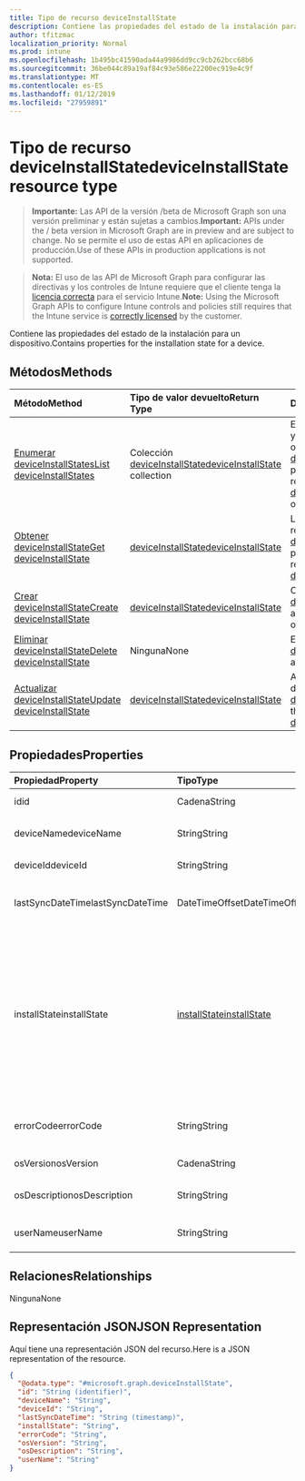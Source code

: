 ```yaml
---
title: Tipo de recurso deviceInstallState
description: Contiene las propiedades del estado de la instalación para un dispositivo.
author: tfitzmac
localization_priority: Normal
ms.prod: intune
ms.openlocfilehash: 1b495bc41590ada44a9986dd9cc9cb262bcc68b6
ms.sourcegitcommit: 36be044c89a19af84c93e586e22200ec919e4c9f
ms.translationtype: MT
ms.contentlocale: es-ES
ms.lasthandoff: 01/12/2019
ms.locfileid: "27959891"
---
```

# <a name="deviceinstallstate-resource-type"></a><span data-ttu-id="440e7-103">Tipo de recurso deviceInstallState</span><span class="sxs-lookup"><span data-stu-id="440e7-103">deviceInstallState resource type</span></span>

> <span data-ttu-id="440e7-104">**Importante:** Las API de la versión /beta de Microsoft Graph son una versión preliminar y están sujetas a cambios.</span><span class="sxs-lookup"><span data-stu-id="440e7-104">**Important:** APIs under the / beta version in Microsoft Graph are in preview and are subject to change.</span></span> <span data-ttu-id="440e7-105">No se permite el uso de estas API en aplicaciones de producción.</span><span class="sxs-lookup"><span data-stu-id="440e7-105">Use of these APIs in production applications is not supported.</span></span>

> <span data-ttu-id="440e7-106">**Nota:** El uso de las API de Microsoft Graph para configurar las directivas y los controles de Intune requiere que el cliente tenga la [licencia correcta](https://go.microsoft.com/fwlink/?linkid=839381) para el servicio Intune.</span><span class="sxs-lookup"><span data-stu-id="440e7-106">**Note:** Using the Microsoft Graph APIs to configure Intune controls and policies still requires that the Intune service is [correctly licensed](https://go.microsoft.com/fwlink/?linkid=839381) by the customer.</span></span>

<span data-ttu-id="440e7-107">Contiene las propiedades del estado de la instalación para un dispositivo.</span><span class="sxs-lookup"><span data-stu-id="440e7-107">Contains properties for the installation state for a device.</span></span>
## <a name="methods"></a><span data-ttu-id="440e7-108">Métodos</span><span class="sxs-lookup"><span data-stu-id="440e7-108">Methods</span></span>
|<span data-ttu-id="440e7-109">Método</span><span class="sxs-lookup"><span data-stu-id="440e7-109">Method</span></span>|<span data-ttu-id="440e7-110">Tipo de valor devuelto</span><span class="sxs-lookup"><span data-stu-id="440e7-110">Return Type</span></span>|<span data-ttu-id="440e7-111">Descripción</span><span class="sxs-lookup"><span data-stu-id="440e7-111">Description</span></span>|
|:---|:---|:---|
|[<span data-ttu-id="440e7-112">Enumerar deviceInstallStates</span><span class="sxs-lookup"><span data-stu-id="440e7-112">List deviceInstallStates</span></span>](../api/intune-books-deviceinstallstate-list.md)|<span data-ttu-id="440e7-113">Colección [deviceInstallState](../resources/intune-books-deviceinstallstate.md)</span><span class="sxs-lookup"><span data-stu-id="440e7-113">[deviceInstallState](../resources/intune-books-deviceinstallstate.md) collection</span></span>|<span data-ttu-id="440e7-114">Enumere las propiedades y las relaciones de los objetos [deviceInstallState](../resources/intune-books-deviceinstallstate.md).</span><span class="sxs-lookup"><span data-stu-id="440e7-114">List properties and relationships of the [deviceInstallState](../resources/intune-books-deviceinstallstate.md) objects.</span></span>|
|[<span data-ttu-id="440e7-115">Obtener deviceInstallState</span><span class="sxs-lookup"><span data-stu-id="440e7-115">Get deviceInstallState</span></span>](../api/intune-books-deviceinstallstate-get.md)|[<span data-ttu-id="440e7-116">deviceInstallState</span><span class="sxs-lookup"><span data-stu-id="440e7-116">deviceInstallState</span></span>](../resources/intune-books-deviceinstallstate.md)|<span data-ttu-id="440e7-117">Lea las propiedades y las relaciones del objeto [deviceInstallState](../resources/intune-books-deviceinstallstate.md).</span><span class="sxs-lookup"><span data-stu-id="440e7-117">Read properties and relationships of the [deviceInstallState](../resources/intune-books-deviceinstallstate.md) object.</span></span>|
|[<span data-ttu-id="440e7-118">Crear deviceInstallState</span><span class="sxs-lookup"><span data-stu-id="440e7-118">Create deviceInstallState</span></span>](../api/intune-books-deviceinstallstate-create.md)|[<span data-ttu-id="440e7-119">deviceInstallState</span><span class="sxs-lookup"><span data-stu-id="440e7-119">deviceInstallState</span></span>](../resources/intune-books-deviceinstallstate.md)|<span data-ttu-id="440e7-120">Cree un objeto [deviceInstallState](../resources/intune-books-deviceinstallstate.md).</span><span class="sxs-lookup"><span data-stu-id="440e7-120">Create a new [deviceInstallState](../resources/intune-books-deviceinstallstate.md) object.</span></span>|
|[<span data-ttu-id="440e7-121">Eliminar deviceInstallState</span><span class="sxs-lookup"><span data-stu-id="440e7-121">Delete deviceInstallState</span></span>](../api/intune-books-deviceinstallstate-delete.md)|<span data-ttu-id="440e7-122">Ninguna</span><span class="sxs-lookup"><span data-stu-id="440e7-122">None</span></span>|<span data-ttu-id="440e7-123">Elimina un [deviceInstallState](../resources/intune-books-deviceinstallstate.md).</span><span class="sxs-lookup"><span data-stu-id="440e7-123">Deletes a [deviceInstallState](../resources/intune-books-deviceinstallstate.md).</span></span>|
|[<span data-ttu-id="440e7-124">Actualizar deviceInstallState</span><span class="sxs-lookup"><span data-stu-id="440e7-124">Update deviceInstallState</span></span>](../api/intune-books-deviceinstallstate-update.md)|[<span data-ttu-id="440e7-125">deviceInstallState</span><span class="sxs-lookup"><span data-stu-id="440e7-125">deviceInstallState</span></span>](../resources/intune-books-deviceinstallstate.md)|<span data-ttu-id="440e7-126">Actualice las propiedades de un objeto [deviceInstallState](../resources/intune-books-deviceinstallstate.md).</span><span class="sxs-lookup"><span data-stu-id="440e7-126">Update the properties of a [deviceInstallState](../resources/intune-books-deviceinstallstate.md) object.</span></span>|

## <a name="properties"></a><span data-ttu-id="440e7-127">Propiedades</span><span class="sxs-lookup"><span data-stu-id="440e7-127">Properties</span></span>
|<span data-ttu-id="440e7-128">Propiedad</span><span class="sxs-lookup"><span data-stu-id="440e7-128">Property</span></span>|<span data-ttu-id="440e7-129">Tipo</span><span class="sxs-lookup"><span data-stu-id="440e7-129">Type</span></span>|<span data-ttu-id="440e7-130">Descripción</span><span class="sxs-lookup"><span data-stu-id="440e7-130">Description</span></span>|
|:---|:---|:---|
|<span data-ttu-id="440e7-131">id</span><span class="sxs-lookup"><span data-stu-id="440e7-131">id</span></span>|<span data-ttu-id="440e7-132">Cadena</span><span class="sxs-lookup"><span data-stu-id="440e7-132">String</span></span>|<span data-ttu-id="440e7-133">Clave de la entidad.</span><span class="sxs-lookup"><span data-stu-id="440e7-133">Key of the entity.</span></span>|
|<span data-ttu-id="440e7-134">deviceName</span><span class="sxs-lookup"><span data-stu-id="440e7-134">deviceName</span></span>|<span data-ttu-id="440e7-135">String</span><span class="sxs-lookup"><span data-stu-id="440e7-135">String</span></span>|<span data-ttu-id="440e7-136">Nombre del dispositivo.</span><span class="sxs-lookup"><span data-stu-id="440e7-136">Device name.</span></span>|
|<span data-ttu-id="440e7-137">deviceId</span><span class="sxs-lookup"><span data-stu-id="440e7-137">deviceId</span></span>|<span data-ttu-id="440e7-138">String</span><span class="sxs-lookup"><span data-stu-id="440e7-138">String</span></span>|<span data-ttu-id="440e7-139">Id. del dispositivo</span><span class="sxs-lookup"><span data-stu-id="440e7-139">Device Id.</span></span>|
|<span data-ttu-id="440e7-140">lastSyncDateTime</span><span class="sxs-lookup"><span data-stu-id="440e7-140">lastSyncDateTime</span></span>|<span data-ttu-id="440e7-141">DateTimeOffset</span><span class="sxs-lookup"><span data-stu-id="440e7-141">DateTimeOffset</span></span>|<span data-ttu-id="440e7-142">Fecha y hora de la última sincronización.</span><span class="sxs-lookup"><span data-stu-id="440e7-142">Last sync date and time.</span></span>|
|<span data-ttu-id="440e7-143">installState</span><span class="sxs-lookup"><span data-stu-id="440e7-143">installState</span></span>|[<span data-ttu-id="440e7-144">installState</span><span class="sxs-lookup"><span data-stu-id="440e7-144">installState</span></span>](../resources/intune-books-installstate.md)|<span data-ttu-id="440e7-145">El estado de instalación del libro electrónico.</span><span class="sxs-lookup"><span data-stu-id="440e7-145">The install state of the eBook.</span></span> <span data-ttu-id="440e7-146">Los valores posibles son: `notApplicable`, `installed`, `failed`, `notInstalled`, `uninstallFailed` y `unknown`.</span><span class="sxs-lookup"><span data-stu-id="440e7-146">Possible values are: `notApplicable`, `installed`, `failed`, `notInstalled`, `uninstallFailed`, `unknown`.</span></span>|
|<span data-ttu-id="440e7-147">errorCode</span><span class="sxs-lookup"><span data-stu-id="440e7-147">errorCode</span></span>|<span data-ttu-id="440e7-148">String</span><span class="sxs-lookup"><span data-stu-id="440e7-148">String</span></span>|<span data-ttu-id="440e7-149">El código de error si hay errores de instalación.</span><span class="sxs-lookup"><span data-stu-id="440e7-149">The error code for install failures.</span></span>|
|<span data-ttu-id="440e7-150">osVersion</span><span class="sxs-lookup"><span data-stu-id="440e7-150">osVersion</span></span>|<span data-ttu-id="440e7-151">Cadena</span><span class="sxs-lookup"><span data-stu-id="440e7-151">String</span></span>|<span data-ttu-id="440e7-152">Versión del sistema operativo.</span><span class="sxs-lookup"><span data-stu-id="440e7-152">OS Version.</span></span>|
|<span data-ttu-id="440e7-153">osDescription</span><span class="sxs-lookup"><span data-stu-id="440e7-153">osDescription</span></span>|<span data-ttu-id="440e7-154">String</span><span class="sxs-lookup"><span data-stu-id="440e7-154">String</span></span>|<span data-ttu-id="440e7-155">Descripción del sistema operativo.</span><span class="sxs-lookup"><span data-stu-id="440e7-155">OS Description.</span></span>|
|<span data-ttu-id="440e7-156">userName</span><span class="sxs-lookup"><span data-stu-id="440e7-156">userName</span></span>|<span data-ttu-id="440e7-157">String</span><span class="sxs-lookup"><span data-stu-id="440e7-157">String</span></span>|<span data-ttu-id="440e7-158">Nombre de usuario del dispositivo.</span><span class="sxs-lookup"><span data-stu-id="440e7-158">Device User Name.</span></span>|

## <a name="relationships"></a><span data-ttu-id="440e7-159">Relaciones</span><span class="sxs-lookup"><span data-stu-id="440e7-159">Relationships</span></span>
<span data-ttu-id="440e7-160">Ninguna</span><span class="sxs-lookup"><span data-stu-id="440e7-160">None</span></span>
## <a name="json-representation"></a><span data-ttu-id="440e7-161">Representación JSON</span><span class="sxs-lookup"><span data-stu-id="440e7-161">JSON Representation</span></span>
<span data-ttu-id="440e7-162">Aquí tiene una representación JSON del recurso.</span><span class="sxs-lookup"><span data-stu-id="440e7-162">Here is a JSON representation of the resource.</span></span>
<!-- {
  "blockType": "resource",
  "keyProperty": "id",
  "@odata.type": "microsoft.graph.deviceInstallState"
}
-->
``` json
{
  "@odata.type": "#microsoft.graph.deviceInstallState",
  "id": "String (identifier)",
  "deviceName": "String",
  "deviceId": "String",
  "lastSyncDateTime": "String (timestamp)",
  "installState": "String",
  "errorCode": "String",
  "osVersion": "String",
  "osDescription": "String",
  "userName": "String"
}
```





